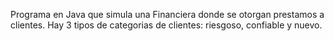 Programa en Java que simula una Financiera donde se otorgan prestamos a clientes.
Hay 3 tipos de categorias de clientes: riesgoso, confiable  y nuevo.

